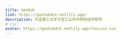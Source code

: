 ```yaml
---
title: GeoHub
link: https://geohubdut.netlify.app/
description: 大连理工大学大型工业软件特色班传帮带
# rss:
avatar: https://geohubdut.netlify.app/favicon.ico
---
```

